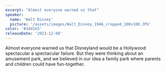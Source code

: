 ```yaml
---
excerpt: "Almost everyone warned us that"
speaker:
  name: 'Walt Disney'
  picture: '/assets/images/Walt_Disney_1946_cropped_100x100.JPG'
color: '#1dd1e5'
releaseDate: '2023-12-08'
---
```

Almost everyone warned us that Disneyland would be a Hollywood spectacular a spectacular failure. But they were thinking about an amusement park, and we believed in our idea a family park where parents and children could have fun-together.